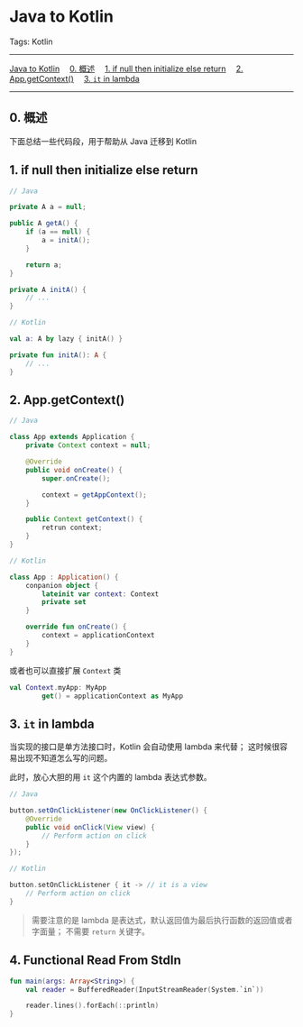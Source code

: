 # Java to Kotlin

Tags: Kotlin

---

<!-- MDTOC maxdepth:6 firsth1:1 numbering:0 flatten:0 bullets:0 updateOnSave:1 -->

[Java to Kotlin](#java-to-kotlin)
&emsp;[0. 概述](#0-概述)
&emsp;[1. if null then initialize else return](#1-if-null-then-initialize-else-return)
&emsp;[2. App.getContext()](#2-appgetcontext)
&emsp;[3. `it` in lambda](#3-it-in-lambda)

<!-- /MDTOC -->

---

## 0. 概述

下面总结一些代码段，用于帮助从 Java 迁移到 Kotlin

## 1. if null then initialize else return

```java
// Java

private A a = null;

public A getA() {
    if (a == null) {
        a = initA();
    }

    return a;
}

private A initA() {
    // ...
}
```

```kotlin
// Kotlin

val a: A by lazy { initA() }

private fun initA(): A {
    // ...
}
```

## 2. App.getContext()

```java
// Java

class App extends Application {
    private Context context = null;

    @Override
    public void onCreate() {
        super.onCreate();

        context = getAppContext();
    }

    public Context getContext() {
        retrun context;
    }
}
```

```kotlin
// Kotlin

class App : Application() {
    conpanion object {
        lateinit var context: Context
        private set
    }

    override fun onCreate() {
        context = applicationContext
    }
}
```

或者也可以直接扩展 `Context` 类

```kotlin
val Context.myApp: MyApp
        get() = applicationContext as MyApp
```

## 3. `it` in lambda

当实现的接口是单方法接口时，Kotlin 会自动使用 lambda 来代替；
这时候很容易出现不知道怎么写的问题。

此时，放心大胆的用 `it` 这个内置的 lambda 表达式参数。

```java
// Java

button.setOnClickListener(new OnClickListener() {
    @Override
    public void onClick(View view) {
        // Perform action on click
    }
});
```

```kotlin
// Kotlin

button.setOnClickListener { it -> // it is a view
    // Perform action on click
}
```

> 需要注意的是 lambda 是表达式，默认返回值为最后执行函数的返回值或者字面量；
不需要 `return` 关键字。

## 4. Functional Read From StdIn

```kotlin
fun main(args: Array<String>) {
    val reader = BufferedReader(InputStreamReader(System.`in`))

    reader.lines().forEach(::println)
}
```
